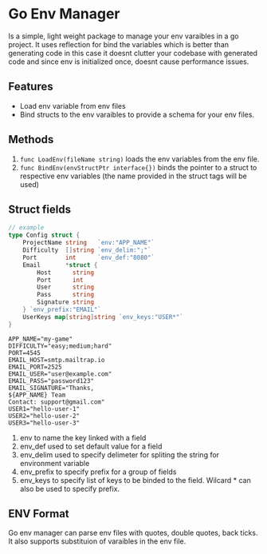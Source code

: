 # Go Env Manager

Is a simple, light weight package to manage your env varaibles in a go project. It uses reflection for bind the variables which is better than generating code in this case it doesnt clutter your codebase with generated code and since env is initialized once, doesnt cause performance issues. 

## Features

- Load env variable from env files
- Bind structs to the env varaibles to provide a schema for your env files.

## Methods

1. `func LoadEnv(fileName string)` loads the env variables from the env file.
2. `func BindEnv(envStructPtr interface{})` binds the pointer to a struct to respective env variables (the name provided in the struct tags will be used)

## Struct fields

```go
// example
type Config struct {
	ProjectName string   `env:"APP_NAME"`
	Difficulty  []string `env_delim:";"`
	Port        int      `env_def:"8080"`
	Email       *struct {
		Host      string
		Port      int
		User      string
		Pass      string
		Signature string
	} `env_prefix:"EMAIL"`
	UserKeys map[string]string `env_keys:"USER*"`
}

```

```env
APP_NAME="my-game"
DIFFICULTY="easy;medium;hard"
PORT=4545
EMAIL_HOST=smtp.mailtrap.io
EMAIL_PORT=2525
EMAIL_USER="user@example.com"
EMAIL_PASS="password123"
EMAIL_SIGNATURE="Thanks,
${APP_NAME} Team
Contact: support@gmail.com"
USER1="hello-user-1"
USER2="hello-user-2"
USER3="hello-user-3"
```

1. env to name the key linked with a field
2. env_def used to set default value for a field
3. env_delim used to specify delimeter for spliting the string for environment variable
4. env_prefix to specify prefix for a group of fields
5. env_keys to specify list of keys to be binded to the field.  Wilcard * can also be used to specify prefix.

## ENV Format

Go env manager can parse env files with quotes, double quotes, back ticks. It also supports substituion of varaibles in the env file.
